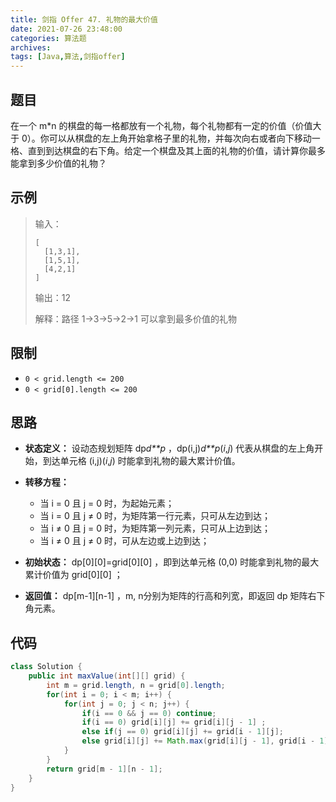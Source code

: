 ```yaml
---
title: 剑指 Offer 47. 礼物的最大价值
date: 2021-07-26 23:48:00
categories: 算法题
archives:
tags: [Java,算法,剑指offer]
---
```


## 题目

在一个 m*n 的棋盘的每一格都放有一个礼物，每个礼物都有一定的价值（价值大于 0）。你可以从棋盘的左上角开始拿格子里的礼物，并每次向右或者向下移动一格、直到到达棋盘的右下角。给定一个棋盘及其上面的礼物的价值，请计算你最多能拿到多少价值的礼物？

## 示例

> 输入：
>
> ```
> [
>   [1,3,1],
>   [1,5,1],
>   [4,2,1]
> ]
> ```
>
> 输出：12
>
> 解释：路径 1→3→5→2→1 可以拿到最多价值的礼物

<!--more-->

## 限制

- `0 < grid.length <= 200`
- `0 < grid[0].length <= 200`

## 思路 

- **状态定义：** 设动态规划矩阵 dp*d**p* ，dp(i,j)*d**p*(*i*,*j*) 代表从棋盘的左上角开始，到达单元格 (i,j)(*i*,*j*) 时能拿到礼物的最大累计价值。

- **转移方程：**

  - 当 i = 0 且 j = 0 时，为起始元素；
  - 当 i = 0 且 j ≠ 0 时，为矩阵第一行元素，只可从左边到达；
  - 当 i ≠ 0 且 j = 0 时，为矩阵第一列元素，只可从上边到达；
  - 当 i ≠ 0 且 j ≠ 0 时，可从左边或上边到达；

- **初始状态：** dp[0][0]=grid[0][0] ，即到达单元格 (0,0) 时能拿到礼物的最大累计价值为 grid[0][0] ；

- **返回值：** dp[m-1][n-1] ，m, n分别为矩阵的行高和列宽，即返回 dp 矩阵右下角元素。

  

  

## 代码

```java
class Solution {
    public int maxValue(int[][] grid) {
        int m = grid.length, n = grid[0].length;
        for(int i = 0; i < m; i++) {
            for(int j = 0; j < n; j++) {
                if(i == 0 && j == 0) continue;
                if(i == 0) grid[i][j] += grid[i][j - 1] ;
                else if(j == 0) grid[i][j] += grid[i - 1][j];
                else grid[i][j] += Math.max(grid[i][j - 1], grid[i - 1][j]);
            }
        }
        return grid[m - 1][n - 1];
    }
}
```



